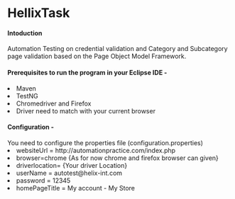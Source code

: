 # HellixTask
<h4>Intoduction</h4>
Automation Testing on credential validation and Category and Subcategory page validation based on the Page Object Model Framework.<br>


<h4>Prerequisites to run the program in your Eclipse IDE - <br></h4>
<li>Maven <br>
<li>TestNG <br>
<li>Chromedriver and Firefox <br>
<li>Driver need to match with your current browser <br>
  
<h4>Configuration -</h4>
You need to configure the properties file (configuration.properties) <br>
<li>websiteUrl = http://automationpractice.com/index.php
<li>browser=chrome {As for now chrome and firefox browser can given} <br>
<li>driverlocation= {Your driver Location} <br>
<li>userName = autotest@helix-int.com
<li>password = 12345
<li>homePageTitle = My account - My Store

